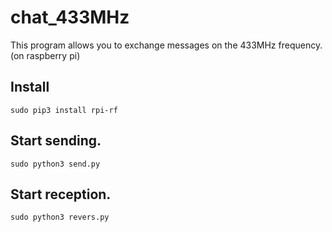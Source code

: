# chat_433MHz

This program allows you to exchange messages on the 433MHz frequency.
(on raspberry pi)

## Install

```
sudo pip3 install rpi-rf
```

## Start sending.

```
sudo python3 send.py
```

## Start reception.

```
sudo python3 revers.py
```